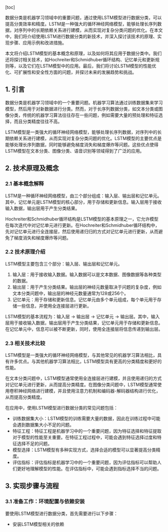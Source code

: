 
[toc]                    
                
                
数据分类是机器学习领域中的重要问题，通过使用LSTM模型进行数据分类，可以提高分类效率和精度。LSTM是一种强大的循环神经网络模型，能够处理长序列数据，对序列中的长期依赖关系进行建模，从而实现对复杂分类问题的优化。在本文中，我们将介绍使用LSTM进行数据分类的新技术，并深入探讨该技术的原理、实现步骤、应用示例和改进措施。

本文将介绍LSTM模型的基本概念和原理，以及如何将其应用于数据分类中。我们还将探讨相关技术，如Hochreiter和Schmidhuber循环结构、记忆单元和更新规则等，以及它们在LSTM模型中的应用。最后，我们将讨论LSTM模型的性能优化、可扩展性和安全性方面的问题，并探讨未来的发展趋势和挑战。

## 1. 引言

数据分类是机器学习领域中的一个重要问题。机器学习算法通过训练数据集来学习模型，然后用于对新数据进行分类。然而，对于长序列数据分类，如文本分类或图像分类，传统的机器学习算法往往存在一些问题，例如需要大量的预处理和特征选择，而且分类精度往往不高。

LSTM模型是一类强大的循环神经网络模型，能够处理长序列数据，对序列中的长期依赖关系进行建模，从而实现对复杂分类问题的优化。LSTM模型的主要优点是能够处理长序列数据，同时能够避免梯度消失和梯度爆炸等问题。这些优点使得LSTM模型在文本分类、图像分类、语音识别等领域得到了广泛的应用。

## 2. 技术原理及概念

### 2.1 基本概念解释

LSTM是一种循环神经网络模型，由三个部分组成：输入层、输出层和记忆单元。其中，记忆单元是LSTM模型的核心部分，用于存储和更新信息。输入层用于接收输入数据，输出层用于产生分类结果。

Hochreiter和Schmidhuber循环结构是LSTM模型的基本原理之一，它允许模型在每次迭代中对记忆单元进行更新。在Hochreiter和Schmidhuber循环结构中，先对记忆单元进行全连接层，然后使用递归归的方式对记忆单元进行更新，从而避免了梯度消失和梯度爆炸等问题。

### 2.2 技术原理介绍

LSTM模型主要包含三个部分：输入层、输出层和记忆单元。

1. 输入层：用于接收输入数据。输入数据可以是文本数据、图像数据等各种类型的数据。
2. 输出层：用于产生分类结果。输出层的神经元数量取决于问题的复杂度，例如文本分类问题中，输出层的神经元数量通常为128或256个。
3. 记忆单元：用于存储和更新信息。记忆单元由多个单元组成，每个单元用于存储一些信息，并使用全连接层进行更新。

LSTM模型的基本流程为：输入层 -> 输出层 -> 记忆单元 -> 输出层。其中，输入层用于接收输入数据，输出层用于产生分类结果，记忆单元用于存储和更新信息。在记忆单元中，信息可以被不断更新，同时，使用全连接层将信息传递到输出层。

### 2.3 相关技术比较

LSTM模型是一类强大的循环神经网络模型，与其他常见的机器学习算法相比，具有许多优点。与其他机器学习算法相比，LSTM模型具有更高的分类精度和更好的性能。

在文本分类问题中，LSTM模型通常使用全连接层进行建模，并且使用递归的方式对记忆单元进行更新，从而提高分类精度。在图像分类问题中，LSTM模型通常使用卷积神经网络进行建模，并且使用注意力机制和编码器-解码器结构进行优化，从而提高分类精度。

在应用中，使用LSTM模型进行数据分类的常见问题包括：

- 训练数据集大小：LSTM模型的训练需要大量的数据，因此在训练过程中可能会遇到数据集大小不足的问题。
- 特征工程：特征工程是机器学习中的一个重要问题，因为特征选择和特征提取对于模型的性能至关重要。在特征工程过程中，可能会遇到特征选择过度和特征选择不足的问题。
- 模型选择：LSTM模型有多种实现方式，选择合适的模型可以显著提高分类精度。
- 评估指标：评估指标是机器学习中的一个重要问题，因为评估指标可以帮助人们更好地理解模型的性能。在评估指标中，可能会遇到指标选择不当的问题。

## 3. 实现步骤与流程

### 3.1 准备工作：环境配置与依赖安装

要使用LSTM模型进行数据分类，首先需要进行以下步骤：

- 安装LSTM模型相关的依赖

